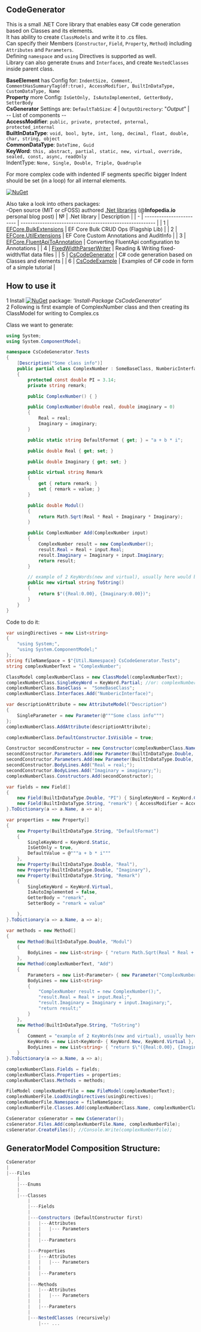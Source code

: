 ## CodeGenerator
This is a small .NET Core library that enables easy C# code generation based on Classes and its elements.  
It has ability to create `ClassModels` and write it to .cs files.  
Can specify their Members (`Constructor`, `Field`, `Property`, `Method`) including `Attributes` and `Parameters`.  
Defining `namespace` and `using` Directives is supported as well.  
Library can also generate `Enums` and `Interfaces`, and create `NestedClasses` inside parent class.  

**BaseElement** has Config for: `IndentSize, Comment, CommentHasSummaryTag(df:true), AccessModifier, BuiltInDataType, CustomDataType, Name`  
**Property** more Config: `IsGetOnly, IsAutoImplemented, GetterBody, SetterBody`  
**CsGenerator** Settings are: `DefaultTabSize`: *4* | `OutputDirectory`: "*Output*" |  
-- List of components --  
**AccessModifier**: `public, private, protected, pnternal, protected_internal`  
**BuiltInDataType**: `void, bool, byte, int, long, decimal, float, double, char, string, object`  
**CommonDataType**: `DateTime, Guid`  
**KeyWord**: `this, abstract, partial, static, new, virtual, override, sealed, const, async, readOnly`  
IndentType: `None, Single, Double, Triple, Quadruple`  

For more complex code with indented IF segments specific bigger Indent should be set (in a loop) for all internal elements.

[![NuGet](https://img.shields.io/npm/l/express.svg)](https://github.com/borisdj/CsCodeGenerator/blob/master/LICENSE)

Also take a look into others packages:</br>
-Open source (MIT or cFOSS) authored [.Net libraries](https://infopedia.io/dot-net-libraries/) (@**Infopedia.io** personal blog post)
| №  | .Net library             | Description                                              |
| -  | ------------------------ | -------------------------------------------------------- |
| 1  | [EFCore.BulkExtensions](https://github.com/borisdj/EFCore.BulkExtensions) | EF Core Bulk CRUD Ops (Flagship Lib) |
| 2  | [EFCore.UtilExtensions](https://github.com/borisdj/EFCore.UtilExtensions) | EF Core Custom Annotations and AuditInfo |
| 3  | [EFCore.FluentApiToAnnotation](https://github.com/borisdj/EFCore.FluentApiToAnnotation) | Converting FluentApi configuration to Annotations |
| 4  | [FixedWidthParserWriter](https://github.com/borisdj/FixedWidthParserWriter) | Reading & Writing fixed-width/flat data files |
| 5  | [CsCodeGenerator](https://github.com/borisdj/CsCodeGenerator) | C# code generation based on Classes and elements |
| 6  | [CsCodeExample](https://github.com/borisdj/CsCodeExample) | Examples of C# code in form of a simple tutorial |

## How to use it
1 Install [![NuGet](https://img.shields.io/nuget/v/CsCodeGenerator.svg)](https://www.nuget.org/packages/CsCodeGenerator/) package: *'Install-Package CsCodeGenerator'*  
2 Following is first example of ComplexNumber class and then creating its ClassModel for writing to Complex.cs<br>

Class we want to generate:
````csharp
using System;
using System.ComponentModel;

namespace CsCodeGenerator.Tests
{
    [Description("Some class info")]
    public partial class ComplexNumber : SomeBaseClass, NumbericInterface
    {
        protected const double PI = 3.14;
        private string remark;

        public ComplexNumber() { }

        public ComplexNumber(double real, double imaginary = 0)
        {
            Real = real;
            Imaginary = imaginary;
        }

        public static string DefaultFormat { get; } = "a + b * i";

        public double Real { get; set; }

        public double Imaginary { get; set; }

        public virtual string Remark
        {
            get { return remark; }
            set { remark = value; }
        }

        public double Modul()
        {
            return Math.Sqrt(Real * Real + Imaginary * Imaginary);
        }

        public ComplexNumber Add(ComplexNumber input)
        {
            ComplexNumber result = new ComplexNumber();
            result.Real = Real + input.Real;
            result.Imaginary = Imaginary + input.Imaginary;
            return result;
        }

        // example of 2 KeyWords(new and virtual), usually here would be just virtual
        public new virtual string ToString()
        {
            return $"({Real:0.00}, {Imaginary:0.00})";
        }
    }
}
````

Code to do it:
````csharp
var usingDirectives = new List<string>
{
    "using System;",
    "using System.ComponentModel;"
};
string fileNameSpace = $"{Util.Namespace} CsCodeGenerator.Tests";
string complexNumberText = "ComplexNumber";

ClassModel complexNumberClass = new ClassModel(complexNumberText);
complexNumberClass.SingleKeyWord = KeyWord.Partial; //or: complexNumberClass.KeyWords.Add(KeyWord.Partial);
complexNumberClass.BaseClass =  "SomeBaseClass";
complexNumberClass.Interfaces.Add("NumbericInterface)";

var descriptionAttribute = new AttributeModel("Description")
{
    SingleParameter = new Parameter(@"""Some class info""")
};
complexNumberClass.AddAttribute(descriptionAttribute);

complexNumberClass.DefaultConstructor.IsVisible = true;

Constructor secondConstructor = new Constructor(complexNumberClass.Name);
secondConstructor.Parameters.Add(new Parameter(BuiltInDataType.Double, "real"));
secondConstructor.Parameters.Add(new Parameter(BuiltInDataType.Double, "imaginary") { Value = "0" });
secondConstructor.BodyLines.Add("Real = real;");
secondConstructor.BodyLines.Add("Imaginary = imaginary;");
complexNumberClass.Constructors.Add(secondConstructor);

var fields = new Field[]
{
    new Field(BuiltInDataType.Double, "PI") { SingleKeyWord = KeyWord.Const, DefaultValue = "3.14" },
    new Field(BuiltInDataType.String, "remark") { AccessModifier = AccessModifier.Private },
}.ToDictionary(a => a.Name, a => a);

var properties = new Property[]
{
    new Property(BuiltInDataType.String, "DefaultFormat")
    {
        SingleKeyWord = KeyWord.Static,
        IsGetOnly = true,
        DefaultValue = @"""a + b * i"""
    },
    new Property(BuiltInDataType.Double, "Real"),
    new Property(BuiltInDataType.Double, "Imaginary"),
    new Property(BuiltInDataType.String, "Remark")
    {
        SingleKeyWord = KeyWord.Virtual,
        IsAutoImplemented = false,
        GetterBody = "remark",
        SetterBody = "remark = value"

    },
}.ToDictionary(a => a.Name, a => a);

var methods = new Method[]
{
    new Method(BuiltInDataType.Double, "Modul")
    {
        BodyLines = new List<string> { "return Math.Sqrt(Real * Real + Imaginary * Imaginary);" }
    },
    new Method(complexNumberText, "Add")
    {
        Parameters = new List<Parameter> { new Parameter("ComplexNumber", "input") },
        BodyLines = new List<string>
        {
            "ComplexNumber result = new ComplexNumber();",
            "result.Real = Real + input.Real;",
            "result.Imaginary = Imaginary + input.Imaginary;",
            "return result;"
        }
    },
    new Method(BuiltInDataType.String, "ToString")
    {
        Comment = "example of 2 KeyWords(new and virtual), usually here would be just virtual",
        KeyWords = new List<KeyWord> { KeyWord.New, KeyWord.Virtual },
        BodyLines = new List<string> { "return $\"({Real:0.00}, {Imaginary:0.00})\";" }
    }
}.ToDictionary(a => a.Name, a => a);

complexNumberClass.Fields = fields;
complexNumberClass.Properties = properties;
complexNumberClass.Methods = methods;

FileModel complexNumberFile = new FileModel(complexNumberText);
complexNumberFile.LoadUsingDirectives(usingDirectives);
complexNumberFile.Namespace = fileNameSpace;
complexNumberFile.Classes.Add(complexNumberClass.Name, complexNumberClass);

CsGenerator csGenerator = new CsGenerator();
csGenerator.Files.Add(complexNumberFile.Name, complexNumberFile);
csGenerator.CreateFiles(); //Console.Write(complexNumberFile); 
````

## GeneratorModel Composition Structure:
````csharp
CsGenerator
|
|---Files
	|
	|---Enums
	|
	|---Classes
		|
		|---Fields
		|
		|---Constructors (DefaultConstructor first)
		|	|---Attributes
		|	|	|--- Parameters
		|	|
		|	|---Parameters
		|
		|---Properties
		|	|---Attributes
		|	|	|--- Parameters
		|	|
		|	|---Parameters
		|
		|---Methods
		|	|---Attributes
		|	|	|--- Parameters
		|	|
		|	|---Parameters
		|
		|---NestedClasses (recursively)
			|--- ...
````
